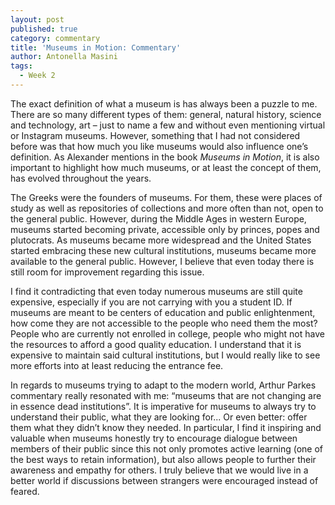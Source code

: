 ```yaml
---
layout: post
published: true
category: commentary
title: 'Museums in Motion: Commentary'
author: Antonella Masini
tags:
  - Week 2
---
```

The exact definition of what a museum is has always been a puzzle to me. There are so many different types of them: general, natural history, science and technology, art – just to name a few and without even mentioning virtual or Instagram museums. However, something that I had not considered before was that how much you like museums would also influence one’s definition. As Alexander mentions in the book _Museums in Motion_, it is also important to highlight how much museums, or at least the concept of them, has evolved throughout the years. 
 
The Greeks were the founders of museums. For them, these were places of study as well as repositories of collections and more often than not, open to the general public. However, during the Middle Ages in western Europe, museums started becoming private, accessible only by princes, popes and plutocrats. As museums became more widespread and the United States started embracing these new cultural institutions, museums became more available to the general public. However, I believe that even today there is still room for improvement regarding this issue. 
 
I find it contradicting that even today numerous museums are still quite expensive, especially if you are not carrying with you a student ID. If museums are meant to be centers of education and public enlightenment, how come they are not accessible to the people who need them the most? People who are currently not enrolled in college, people who might not have the resources to afford a good quality education. I understand that it is expensive to maintain said cultural institutions, but I would really like to see more efforts into at least reducing the entrance fee. 
 
In regards to museums trying to adapt to the modern world, Arthur Parkes commentary really resonated with me: “museums that are not changing are in essence dead institutions”. It is imperative for museums to always try to understand their public, what they are looking for... Or even better: offer them what they didn’t know they needed. In particular, I find it inspiring and valuable when museums honestly try to encourage dialogue between members of their public since this not only promotes active learning (one of the best ways to retain information), but also allows people to further their awareness and empathy for others. I truly believe that we would live in a better world if discussions between strangers were encouraged instead of feared. 
